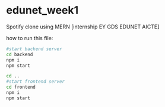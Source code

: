 # edunet_week1

Spotify clone using MERN [internship EY GDS EDUNET AICTE]

how to run this file:

```bash
#start backend server
cd backend
npm i
npm start

cd ..
#start frontend server
cd frontend
npm i
npm start
```


